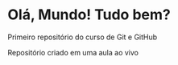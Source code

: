 # Olá, Mundo! Tudo bem?
 Primeiro repositório do curso de Git e GitHub

Repositório criado em uma aula ao vivo